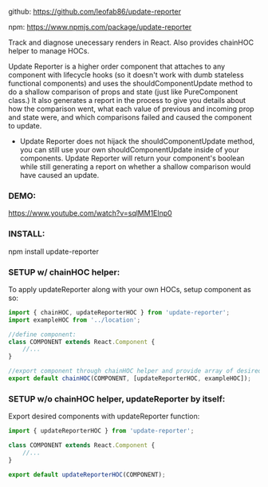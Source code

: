 github: https://github.com/leofab86/update-reporter

npm: https://www.npmjs.com/package/update-reporter

Track and diagnose unecessary renders in React. Also provides chainHOC helper to manage HOCs.

Update Reporter is a higher order component that attaches to any component with lifecycle hooks (so it doesn't work with dumb stateless functional components) and uses the shouldComponentUpdate method to do a shallow comparison of props and state (just like PureComponent class.) It also generates a report in the process to give you details about how the comparison went, what each value of previous and incoming prop and state were, and which comparisons failed and caused the component to update.

* Update Reporter does not hijack the shouldComponentUpdate method, you can still use your own shouldComponentUpdate inside of your components. Update Reporter will return your component's boolean while still generating a report on whether a shallow comparison would have caused an update.

### DEMO: 
https://www.youtube.com/watch?v=sqlMM1Elnp0

### INSTALL:
npm install update-reporter

### SETUP w/ chainHOC helper:

To apply updateReporter along with your own HOCs, setup component as so:

```javascript
import { chainHOC, updateReporterHOC } from 'update-reporter';
import exampleHOC from '../location';

//define component:
class COMPONENT extends React.Component {
	//...
}

//export component through chainHOC helper and provide array of desired HOCs
export default chainHOC(COMPONENT, [updateReporterHOC, exampleHOC]);
```

### SETUP w/o chainHOC helper, updateReporter by itself:

Export desired components with updateReporter function:

```javascript
import { updateReporterHOC } from 'update-reporter';

class COMPONENT extends React.Component {
	//...
}

export default updateReporterHOC(COMPONENT);
```
